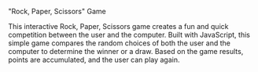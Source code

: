 "Rock, Paper, Scissors" Game

This interactive Rock, Paper, Scissors game creates a fun and quick competition between the user and the computer. Built with JavaScript, this simple game compares the random choices of both the user and the computer to determine the winner or a draw. Based on the game results, points are accumulated, and the user can play again.

